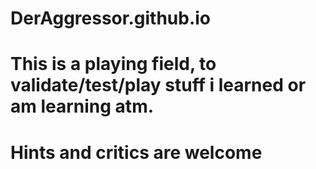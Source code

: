 # DerAggressor.github.io
# This is a playing field, to validate/test/play stuff i learned or am learning atm.
# Hints and critics are welcome
